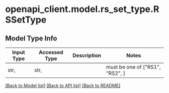 # openapi_client.model.rs_set_type.RSSetType

## Model Type Info
Input Type | Accessed Type | Description | Notes
------------ | ------------- | ------------- | -------------
str,  | str,  |  | must be one of ["RS1", "RS2", ] 

[[Back to Model list]](../../README.md#documentation-for-models) [[Back to API list]](../../README.md#documentation-for-api-endpoints) [[Back to README]](../../README.md)

